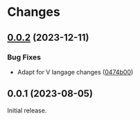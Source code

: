 # Changes

## [0.0.2](https://github.com/prantlf/v-path/compare/v0.0.1...v0.0.2) (2023-12-11)

### Bug Fixes

* Adapt for V langage changes ([0474b00](https://github.com/prantlf/v-path/commit/0474b00fb6e3b2e3c85405e88f52b67f97f6562d))

## 0.0.1 (2023-08-05)

Initial release.
